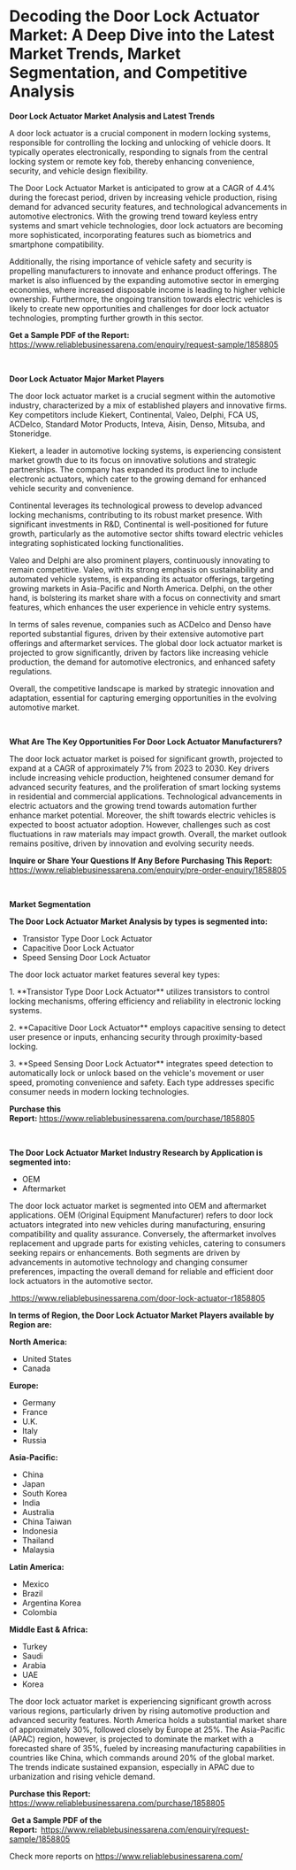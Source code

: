 <p><h1>Decoding the Door Lock Actuator Market: A Deep Dive into the Latest Market Trends, Market Segmentation, and Competitive Analysis</h1></p><p><strong>Door Lock Actuator Market Analysis and Latest Trends</strong></p>
<p><p>A door lock actuator is a crucial component in modern locking systems, responsible for controlling the locking and unlocking of vehicle doors. It typically operates electronically, responding to signals from the central locking system or remote key fob, thereby enhancing convenience, security, and vehicle design flexibility. </p><p>The Door Lock Actuator Market is anticipated to grow at a CAGR of 4.4% during the forecast period, driven by increasing vehicle production, rising demand for advanced security features, and technological advancements in automotive electronics. With the growing trend toward keyless entry systems and smart vehicle technologies, door lock actuators are becoming more sophisticated, incorporating features such as biometrics and smartphone compatibility.</p><p>Additionally, the rising importance of vehicle safety and security is propelling manufacturers to innovate and enhance product offerings. The market is also influenced by the expanding automotive sector in emerging economies, where increased disposable income is leading to higher vehicle ownership. Furthermore, the ongoing transition towards electric vehicles is likely to create new opportunities and challenges for door lock actuator technologies, prompting further growth in this sector.</p></p>
<p><strong>Get a Sample PDF of the Report:&nbsp;</strong> <a href="https://www.reliablebusinessarena.com/enquiry/request-sample/1858805?utm_campaign=2341&utm_medium=2&utm_source=Github&utm_content=ia&utm_term=07022025&utm_id=door-lock-actuator">https://www.reliablebusinessarena.com/enquiry/request-sample/1858805</a></p>
<p>&nbsp;</p>
<p><strong>Door Lock Actuator Major Market Players</strong></p>
<p><p>The door lock actuator market is a crucial segment within the automotive industry, characterized by a mix of established players and innovative firms. Key competitors include Kiekert, Continental, Valeo, Delphi, FCA US, ACDelco, Standard Motor Products, Inteva, Aisin, Denso, Mitsuba, and Stoneridge. </p><p>Kiekert, a leader in automotive locking systems, is experiencing consistent market growth due to its focus on innovative solutions and strategic partnerships. The company has expanded its product line to include electronic actuators, which cater to the growing demand for enhanced vehicle security and convenience.</p><p>Continental leverages its technological prowess to develop advanced locking mechanisms, contributing to its robust market presence. With significant investments in R&D, Continental is well-positioned for future growth, particularly as the automotive sector shifts toward electric vehicles integrating sophisticated locking functionalities.</p><p>Valeo and Delphi are also prominent players, continuously innovating to remain competitive. Valeo, with its strong emphasis on sustainability and automated vehicle systems, is expanding its actuator offerings, targeting growing markets in Asia-Pacific and North America. Delphi, on the other hand, is bolstering its market share with a focus on connectivity and smart features, which enhances the user experience in vehicle entry systems.</p><p>In terms of sales revenue, companies such as ACDelco and Denso have reported substantial figures, driven by their extensive automotive part offerings and aftermarket services. The global door lock actuator market is projected to grow significantly, driven by factors like increasing vehicle production, the demand for automotive electronics, and enhanced safety regulations.</p><p>Overall, the competitive landscape is marked by strategic innovation and adaptation, essential for capturing emerging opportunities in the evolving automotive market.</p></p>
<p>&nbsp;</p>
<p><strong>What Are The Key Opportunities For Door Lock Actuator Manufacturers?</strong></p>
<p><p>The door lock actuator market is poised for significant growth, projected to expand at a CAGR of approximately 7% from 2023 to 2030. Key drivers include increasing vehicle production, heightened consumer demand for advanced security features, and the proliferation of smart locking systems in residential and commercial applications. Technological advancements in electric actuators and the growing trend towards automation further enhance market potential. Moreover, the shift towards electric vehicles is expected to boost actuator adoption. However, challenges such as cost fluctuations in raw materials may impact growth. Overall, the market outlook remains positive, driven by innovation and evolving security needs.</p></p>
<p><strong>Inquire or Share Your Questions If Any Before Purchasing This Report:</strong> <a href="https://www.reliablebusinessarena.com/enquiry/pre-order-enquiry/1858805?utm_campaign=2341&utm_medium=2&utm_source=Github&utm_content=ia&utm_term=07022025&utm_id=door-lock-actuator">https://www.reliablebusinessarena.com/enquiry/pre-order-enquiry/1858805</a></p>
<p>&nbsp;</p>
<p><strong>Market Segmentation</strong></p>
<p><strong>The Door Lock Actuator Market Analysis by types is segmented into:</strong></p>
<p><ul><li>Transistor Type Door Lock Actuator</li><li>Capacitive Door Lock Actuator</li><li>Speed Sensing Door Lock Actuator</li></ul></p>
<p><p>The door lock actuator market features several key types: </p><p>1. **Transistor Type Door Lock Actuator** utilizes transistors to control locking mechanisms, offering efficiency and reliability in electronic locking systems. </p><p>2. **Capacitive Door Lock Actuator** employs capacitive sensing to detect user presence or inputs, enhancing security through proximity-based locking. </p><p>3. **Speed Sensing Door Lock Actuator** integrates speed detection to automatically lock or unlock based on the vehicle's movement or user speed, promoting convenience and safety. Each type addresses specific consumer needs in modern locking technologies.</p></p>
<p><strong>Purchase this Report:&nbsp;</strong><a href="https://www.reliablebusinessarena.com/purchase/1858805?utm_campaign=2341&utm_medium=2&utm_source=Github&utm_content=ia&utm_term=07022025&utm_id=door-lock-actuator">https://www.reliablebusinessarena.com/purchase/1858805</a></p>
<p>&nbsp;</p>
<p><strong>The Door Lock Actuator Market Industry Research by Application is segmented into:</strong></p>
<p><ul><li>OEM</li><li>Aftermarket</li></ul></p>
<p><p>The door lock actuator market is segmented into OEM and aftermarket applications. OEM (Original Equipment Manufacturer) refers to door lock actuators integrated into new vehicles during manufacturing, ensuring compatibility and quality assurance. Conversely, the aftermarket involves replacement and upgrade parts for existing vehicles, catering to consumers seeking repairs or enhancements. Both segments are driven by advancements in automotive technology and changing consumer preferences, impacting the overall demand for reliable and efficient door lock actuators in the automotive sector.</p></p>
<p><a href="https://www.reliablebusinessarena.com/door-lock-actuator-r1858805?utm_campaign=2341&utm_medium=2&utm_source=Github&utm_content=ia&utm_term=07022025&utm_id=door-lock-actuator">&nbsp;https://www.reliablebusinessarena.com/door-lock-actuator-r1858805</a></p>
<p><strong>In terms of Region, the Door Lock Actuator Market Players available by Region are:</strong></p>
<p>
    <p> <strong> North America: </strong>
        <ul>
            <li>United States</li>
            <li>Canada</li>
        </ul>
        </p> 
    <p> <strong> Europe: </strong>
        <ul>
            <li>Germany</li>
            <li>France</li>
            <li>U.K.</li>
            <li>Italy</li>
            <li>Russia</li>
        </ul>
        </p> 
    <p> <strong> Asia-Pacific: </strong>
        <ul>
            <li>China</li>
            <li>Japan</li>
            <li>South Korea</li>
            <li>India</li>
            <li>Australia</li>
            <li>China Taiwan</li>
            <li>Indonesia</li>
            <li>Thailand</li>
            <li>Malaysia</li>
        </ul>
        </p> 
    <p> <strong> Latin America: </strong>
        <ul>
            <li>Mexico</li>
            <li>Brazil</li>
            <li>Argentina Korea</li>
            <li>Colombia</li>
        </ul>
        </p> 
    <p> <strong> Middle East & Africa: </strong>
        <ul>
            <li>Turkey</li>
            <li>Saudi</li>
            <li>Arabia</li>
            <li>UAE</li>
            <li>Korea</li>
        </ul>
    </p>
    </p>
<p><p>The door lock actuator market is experiencing significant growth across various regions, particularly driven by rising automotive production and advanced security features. North America holds a substantial market share of approximately 30%, followed closely by Europe at 25%. The Asia-Pacific (APAC) region, however, is projected to dominate the market with a forecasted share of 35%, fueled by increasing manufacturing capabilities in countries like China, which commands around 20% of the global market. The trends indicate sustained expansion, especially in APAC due to urbanization and rising vehicle demand.</p></p>
<p><strong>Purchase this Report: </strong><a href="https://www.reliablebusinessarena.com/purchase/1858805?utm_campaign=2341&utm_medium=2&utm_source=Github&utm_content=ia&utm_term=07022025&utm_id=door-lock-actuator">https://www.reliablebusinessarena.com/purchase/1858805</a></p>
<p>&nbsp;<strong>Get a Sample PDF of the Report:&nbsp;&nbsp;</strong><a href="https://www.reliablebusinessarena.com/enquiry/request-sample/1858805?utm_campaign=2341&utm_medium=2&utm_source=Github&utm_content=ia&utm_term=07022025&utm_id=door-lock-actuator">https://www.reliablebusinessarena.com/enquiry/request-sample/1858805</a></p>
<p><strong></strong></p>
<p>Check more reports on <a href="https://www.reliablebusinessarena.com/?utm_campaign=2341&utm_medium=2&utm_source=Github&utm_content=ia&utm_term=07022025&utm_id=door-lock-actuator">https://www.reliablebusinessarena.com/</a></p>
